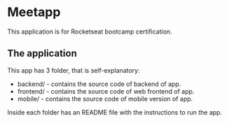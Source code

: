 # Meetapp

This application is for Rocketseat bootcamp certification.

## The application

This app has 3 folder, that is self-explanatory:

- backend/ - contains the source code of backend of app.
- frontend/ - contains the source code of web frontend of app.
- mobile/ - contains the source code of mobile version of app.

Inside each folder has an README file with the instructions to run the app.
